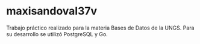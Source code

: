 # maxisandoval37v
Trabajo práctico realizado para la materia Bases de Datos de la UNGS. Para su desarrollo se utilizó PostgreSQL y Go.
